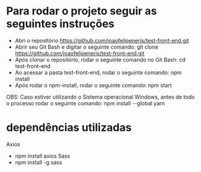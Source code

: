 # Para rodar o projeto seguir as seguintes instruções

- Abri o repositório https://github.com/joaofelipeneris/test-front-end.git
- Abrir seu Git Bash e digitar o seguinte comando: git clone https://github.com/joaofelipeneris/test-front-end.git
- Após clonar o repositório, rodar o seguinte comando no Git Bash: cd test-front-end
- Ao acessar a pasta test-front-end, rodar o seguinte comando: npm install
- Após rodar o npm-install, rodar o seguinte comando: npm start

OBS: Caso estiver utilizando o Sistema operacional Windows, antes de todo o processo rodar o seguinte comando: npm install --global yarn

# dependências utilizadas

Axios
 - npm install axios
Sass
 - npm install -g sass